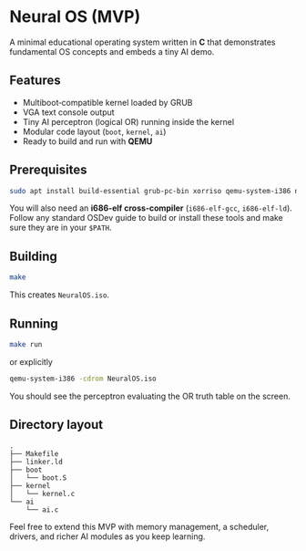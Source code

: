# Neural OS (MVP)

A minimal educational operating system written in **C** that demonstrates fundamental OS concepts and embeds a tiny AI demo.

## Features

* Multiboot‑compatible kernel loaded by GRUB
* VGA text console output
* Tiny AI perceptron (logical OR) running inside the kernel
* Modular code layout (`boot`, `kernel`, `ai`)
* Ready to build and run with **QEMU**

## Prerequisites

```bash
sudo apt install build-essential grub-pc-bin xorriso qemu-system-i386 nasm
```
You will also need an **i686‑elf cross‑compiler** (`i686-elf-gcc`, `i686-elf-ld`).  
Follow any standard OSDev guide to build or install these tools and make sure they are in your `$PATH`.

## Building

```bash
make
```

This creates `NeuralOS.iso`.

## Running

```bash
make run
```

or explicitly

```bash
qemu-system-i386 -cdrom NeuralOS.iso
```

You should see the perceptron evaluating the OR truth table on the screen.

## Directory layout

```
.
├── Makefile
├── linker.ld
├── boot
│   └── boot.S
├── kernel
│   └── kernel.c
└── ai
    └── ai.c
```

Feel free to extend this MVP with memory management, a scheduler, drivers, and richer AI modules as you keep learning.
